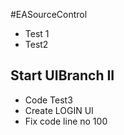 #EASourceControl
- Test 1
- Test2

## Start UIBranch II
- Code Test3
- Create LOGIN UI
- Fix code line no 100